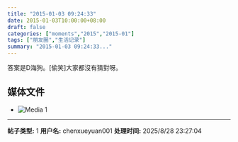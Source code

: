 ```yaml
---
title: "2015-01-03 09:24:33"
date: 2015-01-03T10:00:00+08:00
draft: false
categories: ["moments","2015","2015-01"]
tags: ["朋友圈","生活记录"]
summary: "2015-01-03 09:24:33..."
---
```


答案是D海狗。[偷笑]大家都沒有猜對呀。

## 媒体文件

- ![Media 1](/Moments/photos/2015-01-03/201501030924330.jpg)

---

**帖子类型:** 1
**用户名:** chenxueyuan001
**处理时间:** 2025/8/28 23:27:04
